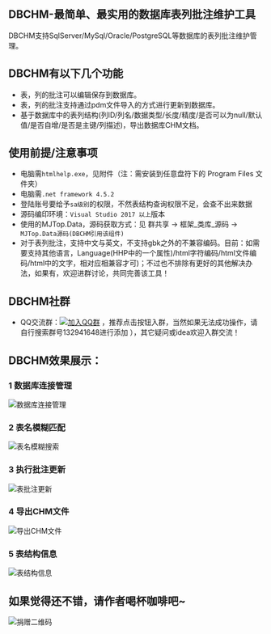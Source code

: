 ## DBCHM-最简单、最实用的数据库表列批注维护工具

DBCHM支持SqlServer/MySql/Oracle/PostgreSQL等数据库的表列批注维护管理。

## DBCHM有以下几个功能
- 表，列的批注可以编辑保存到数据库。
- 表，列的批注支持通过pdm文件导入的方式进行更新到数据库。
- 基于数据库中的表列结构(列ID/列名/数据类型/长度/精度/是否可以为null/默认值/是否自增/是否是主键/列描述)，导出数据库CHM文档。
## 使用前提/注意事项
- 电脑需`htmlhelp.exe`，见附件（注：需安装到任意盘符下的 Program Files 文件夹）
- 电脑需`.net framework 4.5.2`
- 登陆账号要给予`sa级别`的权限，不然表结构查询权限不足，会查不出来数据
- 源码编印环境：`Visual Studio 2017 以上`版本
- 使用的MJTop.Data，源码获取方式：见 群共享 → 框架_类库_源码 → `MJTop.Data源码(DBCHM引用该组件)` 
- 对于表列批注，支持中文与英文，不支持gbk之外的不兼容编码。目前：如需要支持其他语言，Language(HHP中的一个属性)/html字符编码/html文件编码/html中的文字，相对应相兼容才可)；不过也不排除有更好的其他解决办法，如果有，欢迎进群讨论，共同完善该工具！

## DBCHM社群
- QQ交流群：[![加入QQ群](https://img.shields.io/badge/QQ群-132941648-blue.svg)](http://shang.qq.com/wpa/qunwpa?idkey=43619cbe3b2a10ded01b5354ac6928b30cc91bda45176f89a191796b7a7c0e26) ，推荐点击按钮入群，当然如果无法成功操作，请自行搜索群号132941648进行添加 ），其它疑问或idea欢迎入群交流！



DBCHM效果展示：
------------------------
### 1 数据库连接管理
![数据库连接管理](https://gitee.com/lztkdr/DBCHM/raw/master/DBChm/Images/DBCHM001.png)

### 2 表名模糊匹配
![表名模糊搜索](https://gitee.com/lztkdr/DBCHM/raw/master/DBChm/Images/DBCHM002.png)

### 3 执行批注更新
![表批注更新](https://gitee.com/lztkdr/DBCHM/raw/master/DBChm/Images/DBCHM003.png)

### 4 导出CHM文件
![导出CHM文件](https://gitee.com/lztkdr/DBCHM/raw/master/DBChm/Images/DBCHM004.png)

### 5 表结构信息
![表结构信息](https://gitee.com/lztkdr/DBCHM/raw/master/DBChm/Images/DBCHM005.png)


## 如果觉得还不错，请作者喝杯咖啡吧~
![捐赠二维码](https://gitee.com/lztkdr/DBCHM/raw/master/DBChm/Images/donate_qrcode.png)